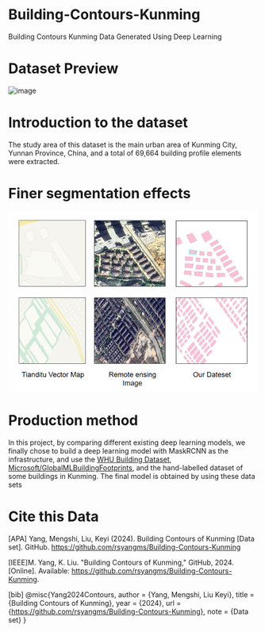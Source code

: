 # Building-Contours-Kunming
Building Contours Kunming Data Generated Using Deep Learning

# Dataset Preview
![image](https://github.com/rsyangms/Building-Contours-Kunming/blob/main/result.png)

# Introduction to the dataset
The study area of this dataset is the main urban area of Kunming City, Yunnan Province, China, and a total of 69,664 building profile elements were extracted.

# Finer segmentation effects
![image](https://github.com/rsyangms/Building-Contours-Kunming/blob/main/Comparative.png)

# Production method
In this project, by comparing different existing deep learning models, we finally chose to build a deep learning model with MaskRCNN as the infrastructure, and use the [WHU Building Dataset](https://study.rsgis.whu.edu.cn/pages/download/building_dataset.html), [Microsoft/GlobalMLBuildingFootprints](https://github.com/microsoft/GlobalMLBuildingFootprints), and the hand-labelled dataset of some buildings in Kunming.
The final model is obtained by using these data sets


# Cite this Data
[APA] Yang, Mengshi, Liu, Keyi (2024). Building Contours of Kunming [Data set]. GitHub. https://github.com/rsyangms/Building-Contours-Kunming

[IEEE]M. Yang, K. Liu. "Building Contours of Kunming," GitHub, 2024. [Online]. Available: https://github.com/rsyangms/Building-Contours-Kunming.

[bib]
@misc{Yang2024Contours,
  author = {Yang, Mengshi, Liu Keyi},
  title = {Building Contours of Kunming},
  year = {2024},
  url = {https://github.com/rsyangms/Building-Contours-Kunming},
  note = {Data set}
}

